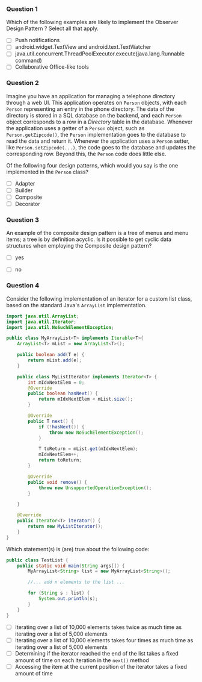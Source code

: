 ### Question 1

Which of the following examples are likely to implement the Observer Design Pattern ? Select all that apply.

- [ ] Push notifications 
- [ ] android.widget.TextView and android.text.TextWatcher 
- [ ] java.util.concurrent.ThreadPoolExecutor.execute(java.lang.Runnable command)
- [ ] Collaborative Office-like tools

### Question 2

Imagine you have an application for managing a telephone directory through a web UI.  This application operates on `Person` objects, with each `Person` representing an entry in the phone directory. The data of the directory is stored in a SQL database on the backend, and each `Person` object corresponds to a row in a _Directory_ table in the database. Whenever the application uses a getter of a `Person` object, such as `Person.getZipcode()`, the `Person` implementation goes to the database to read the data and return it. Whenever the application uses a `Person` setter, like `Person.setZipcode(...)`, the code goes to the database and updates the corresponding row. Beyond this, the `Person` code does little else.

Of the following four design patterns, which would you say is the one implemented in the `Person` class?

- [ ] Adapter
- [ ] Builder
- [ ] Composite
- [ ] Decorator

### Question 3

An example of the composite design pattern is a tree of menus and menu items; a tree is by definition acyclic. Is it possible to get cyclic data structures when employing the Composite design pattern?

- [ ] yes
- [ ] no


### Question 4

Consider the following implementation of an iterator for a custom list class, based on the standard Java's `ArrayList` implementation.

```java
import java.util.ArrayList;
import java.util.Iterator;
import java.util.NoSuchElementException;

public class MyArrayList<T> implements Iterable<T>{
    ArrayList<T> mList = new ArrayList<T>();

    public boolean add(T e) {
        return mList.add(e);
    }

    public class MyListIterator implements Iterator<T> {
        int mIdxNextElem = 0;
        @Override
        public boolean hasNext() {
            return mIdxNextElem < mList.size();
        }

        @Override
        public T next() {
            if (!hasNext()) {
                throw new NoSuchElementException();
            }

            T toReturn = mList.get(mIdxNextElem);
            mIdxNextElem++;
            return toReturn;
        }

        @Override
        public void remove() {
            throw new UnsupportedOperationException();
        }

    }

    @Override
    public Iterator<T> iterator() {
        return new MyListIterator();
    }
}
```

Which statement(s) is (are) true about the following code:

```java
public class TestList {
    public static void main(String args[]) {
        MyArrayList<String> list = new MyArrayList<String>();

        //... add n elements to the list ...

        for (String s : list) {
            System.out.println(s);
        }
    }
}
```

- [ ] Iterating over a list of 10,000 elements takes twice as much time as iterating over a list of 5,000 elements
- [ ] Iterating over a list of 10,000 elements takes four times as much time as iterating over a list of 5,000 elements
- [ ] Determining if the iterator reached the end of the list takes a fixed amount of time on each iteration in the `next()` method
- [ ] Accessing the item at the current position of the iterator takes a fixed amount of time